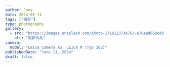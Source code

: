 ```yaml
---
author: Joey
date: 2024-06-11
tags: ["摄影"]
type: photography
gallery:
  - src: "https://images.unsplash.com/photo-1718123734763-a78eed668cd8?ixid=M3w4MjA3NjB8MHwxfGFsbHx8fHx8fHx8fDE3NjEyNjE1Njl8&ixlib=rb-4.1.0?ixlib=rb-4.1.0&auto=format&fit=crop&w=1200&q=80"
    alt: "摄影作品"
camera:
  model: "Leica Camera AG, LEICA M (Typ 262)"
publishedDate: "June 11, 2024"
draft: false
---
```

